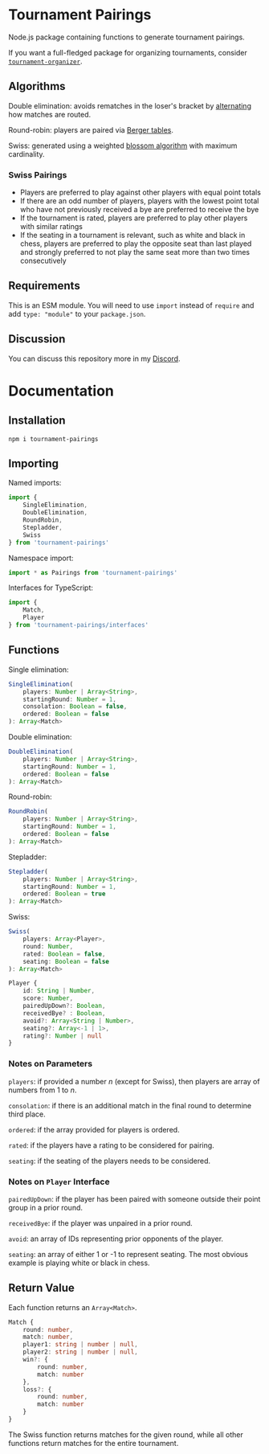 # Tournament Pairings
Node.js package containing functions to generate tournament pairings.

If you want a full-fledged package for organizing tournaments, consider [`tournament-organizer`](https://github.com/slashinfty/tournament-organizer).

## Algorithms
Double elimination: avoids rematches in the loser's bracket by [alternating](https://miro.medium.com/max/1400/1*p9OYmhVdnAAMiHo_OM4PjQ.png) how matches are routed.

Round-robin: players are paired via [Berger tables](https://en.wikipedia.org/wiki/Round-robin_tournament#Berger_tables).

Swiss: generated using a weighted [blossom algorithm](https://brilliant.org/wiki/blossom-algorithm/) with maximum cardinality.

### Swiss Pairings
- Players are preferred to play against other players with equal point totals
- If there are an odd number of players, players with the lowest point total who have not previously received a bye are preferred to receive the bye
- If the tournament is rated, players are preferred to play other players with similar ratings
- If the seating in a tournament is relevant, such as white and black in chess, players are preferred to play the opposite seat than last played and strongly preferred to not play the same seat more than two times consecutively

## Requirements
This is an ESM module. You will need to use `import` instead of `require` and add `type: "module"` to your `package.json`.

## Discussion

You can discuss this repository more in my [Discord](https://discord.gg/N6Rcd7UF7d).

# Documentation

## Installation
```
npm i tournament-pairings
```

## Importing

Named imports:
```js
import {
    SingleElimination,
    DoubleElimination,
    RoundRobin,
    Stepladder,
    Swiss
} from 'tournament-pairings'
```

Namespace import:
```js
import * as Pairings from 'tournament-pairings'
```

Interfaces for TypeScript:
```js
import {
    Match,
    Player
} from 'tournament-pairings/interfaces'
```

## Functions

Single elimination:
```ts
SingleElimination(
    players: Number | Array<String>,
    startingRound: Number = 1,
    consolation: Boolean = false,
    ordered: Boolean = false
): Array<Match>
```

Double elimination:
```ts
DoubleElimination(
    players: Number | Array<String>,
    startingRound: Number = 1,
    ordered: Boolean = false
): Array<Match>
```

Round-robin:
```ts
RoundRobin(
    players: Number | Array<String>,
    startingRound: Number = 1,
    ordered: Boolean = false
): Array<Match>
```

Stepladder:
```ts
Stepladder(
    players: Number | Array<String>,
    startingRound: Number = 1,
    ordered: Boolean = true
): Array<Match>
```

Swiss:
```ts
Swiss(
    players: Array<Player>,
    round: Number,
    rated: Boolean = false,
    seating: Boolean = false
): Array<Match>

Player {
    id: String | Number,
    score: Number,
    pairedUpDown?: Boolean,
    receivedBye? : Boolean,
    avoid?: Array<String | Number>,
    seating?: Array<-1 | 1>,
    rating?: Number | null
}
```

### Notes on Parameters

`players`: if provided a number *n* (except for Swiss), then players are array of numbers from 1 to *n*.

`consolation`: if there is an additional match in the final round to determine third place.

`ordered`: if the array provided for players is ordered.

`rated`: if the players have a rating to be considered for pairing.

`seating`: if the seating of the players needs to be considered.

### Notes on `Player` Interface

`pairedUpDown`: if the player has been paired with someone outside their point group in a prior round.

`receivedBye`: if the player was unpaired in a prior round.

`avoid`: an array of IDs representing prior opponents of the player.

`seating`: an array of either 1 or -1 to represent seating. The most obvious example is playing white or black in chess.

## Return Value

Each function returns an `Array<Match>`.
```ts
Match {
    round: number,
    match: number,
    player1: string | number | null,
    player2: string | number | null,
    win?: {
        round: number,
        match: number
    },
    loss?: {
        round: number,
        match: number
    }
}
```

The Swiss function returns matches for the given round, while all other functions return matches for the entire tournament.
